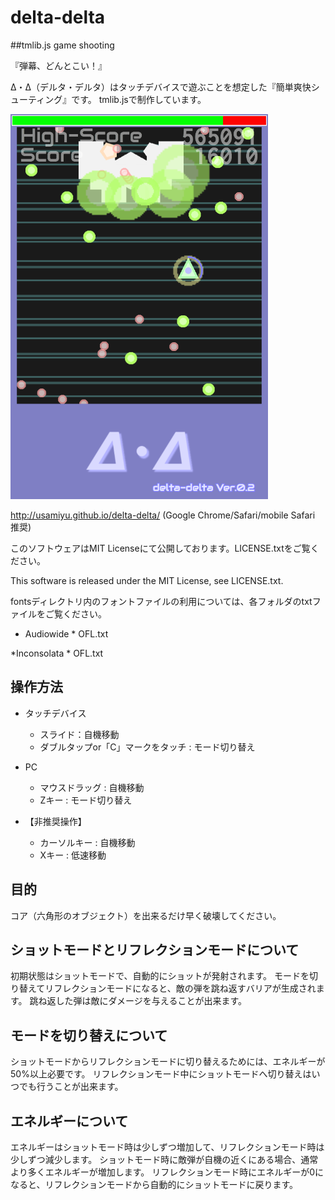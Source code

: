 # delta-delta
##tmlib.js game shooting

『弾幕、どんとこい！』

Δ・Δ（デルタ・デルタ）はタッチデバイスで遊ぶことを想定した『簡単爽快シューティング』です。
tmlib.jsで制作しています。

<img src="./src/images/screenshot1.png" />

http://usamiyu.github.io/delta-delta/ (Google Chrome/Safari/mobile Safari 推奨)


このソフトウェアはMIT Licenseにて公開しております。LICENSE.txtをご覧ください。

This software is released under the MIT License, see LICENSE.txt.


fontsディレクトリ内のフォントファイルの利用については、各フォルダのtxtファイルをご覧ください。

   * Audiowide
    * OFL.txt

   *Inconsolata
    * OFL.txt


## 操作方法

  * タッチデバイス
  
    * スライド：自機移動
    * ダブルタップor「C」マークをタッチ : モード切り替え

  * PC
  
    * マウスドラッグ : 自機移動
    * Zキー : モード切り替え

  * 【非推奨操作】
    * カーソルキー : 自機移動
    * Xキー : 低速移動


## 目的

   コア（六角形のオブジェクト）を出来るだけ早く破壊してください。


## ショットモードとリフレクションモードについて

   初期状態はショットモードで、自動的にショットが発射されます。
   モードを切り替えてリフレクションモードになると、敵の弾を跳ね返すバリアが生成されます。
   跳ね返した弾は敵にダメージを与えることが出来ます。


## モードを切り替えについて

   ショットモードからリフレクションモードに切り替えるためには、エネルギーが50%以上必要です。
   リフレクションモード中にショットモードへ切り替えはいつでも行うことが出来ます。


## エネルギーについて

   エネルギーはショットモード時は少しずつ増加して、リフレクションモード時は少しずつ減少します。
   ショットモード時に敵弾が自機の近くにある場合、通常より多くエネルギーが増加します。
   リフレクションモード時にエネルギーが0になると、リフレクションモードから自動的にショットモードに戻ります。
